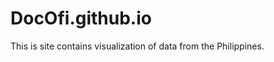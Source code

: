DocOfi.github.io
=====================
This is site contains visualization of data from the Philippines. 

